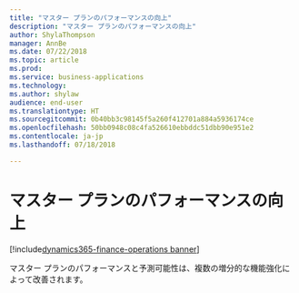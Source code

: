 ```yaml
---
title: "マスター プランのパフォーマンスの向上"
description: "マスター プランのパフォーマンスの向上"
author: ShylaThompson
manager: AnnBe
ms.date: 07/22/2018
ms.topic: article
ms.prod: 
ms.service: business-applications
ms.technology: 
ms.author: shylaw
audience: end-user
ms.translationtype: HT
ms.sourcegitcommit: 0b40bb3c98145f5a260f412701a884a5936174ce
ms.openlocfilehash: 50bb0948c08c4fa526610ebbddc51dbb90e951e2
ms.contentlocale: ja-jp
ms.lasthandoff: 07/18/2018

---
```


# <a name="master-planning-performance-improvements"></a>マスター プランのパフォーマンスの向上

[!include[dynamics365-finance-operations banner](../includes/dynamics365-finance-operations.md)]



マスター プランのパフォーマンスと予測可能性は、複数の増分的な機能強化によって改善されます。

